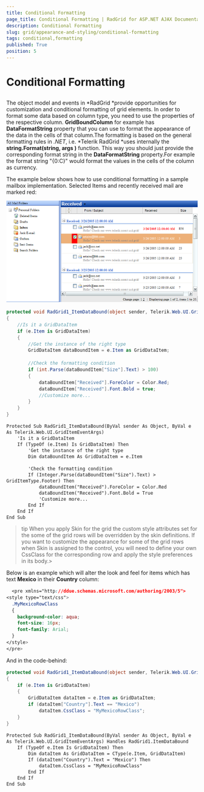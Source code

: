 ```yaml
---
title: Conditional Formatting
page_title: Conditional Formatting | RadGrid for ASP.NET AJAX Documentation
description: Conditional Formatting
slug: grid/appearance-and-styling/conditional-formatting
tags: conditional,formatting
published: True
position: 5
---
```


# Conditional Formatting



## 

The object model and events in *RadGrid *provide opportunities for customization and conditional formatting of grid elements. In order to format some data based on column type, you need to use the properties of the respective column. **GridBoundColumn** for example has **DataFormatString** property that you can use to format the appearance of the data in the cells of that column.The formatting is based on the general formatting rules in *.NET*, i.e. *Telerik RadGrid *uses internally the **string.Format(string, args )** function. This way you should just provide the corresponding format string in the **DataFormatString** property.For example the format string "{0:C}" would format the values in the cells of the column as currency.

The example below shows how to use conditional formatting in a sample mailbox implementation. Selected Items and recently received mail are marked red:

![Conditional Formatting](images/grd_ScreenCap1.png)



````C#
protected void RadGrid1_ItemDataBound(object sender, Telerik.Web.UI.GridItemEventArgs e)
{
    //Is it a GridDataItem
    if (e.Item is GridDataItem)
    {
        //Get the instance of the right type
        GridDataItem dataBoundItem = e.Item as GridDataItem;

        //Check the formatting condition
        if (int.Parse(dataBoundItem["Size"].Text) > 100)
        {
            dataBoundItem["Received"].ForeColor = Color.Red;
            dataBoundItem["Received"].Font.Bold = true;
            //Customize more...
        }
    }
}
````
````VB
Protected Sub RadGrid1_ItemDataBound(ByVal sender As Object, ByVal e As Telerik.Web.UI.GridItemEventArgs)
    'Is it a GridDataItem
    If (TypeOf (e.Item) Is GridDataItem) Then
        'Get the instance of the right type
        Dim dataBoundItem As GridDataItem = e.Item

        'Check the formatting condition
        If (Integer.Parse(dataBoundItem("Size").Text) > GridItemType.Footer) Then
            dataBoundItem("Received").ForeColor = Color.Red
            dataBoundItem("Received").Font.Bold = True
            'Customize more...
        End If
    End If
End Sub
````


>tip When you apply Skin for the grid the custom style attributes set for the some of the grid rows will be overridden by the skin definitions. If you want to customize the appearance for some of the grid rows when Skin is assigned to the control, you will need to define your own CssClass for the corresponding row and apply the style preferences in its body.>
>


Below is an example which will alter the look and feel for items which has text **Mexico** in their **Country** column:

````CSS
  <pre xmlns="http://ddue.schemas.microsoft.com/authoring/2003/5">
<style type="text/css">
  .MyMexicoRowClass
  {
    background-color: aqua;
    font-size: 16px;
    font-family: Arial;
  }
</style>       
</pre>
````



And in the code-behind:



````C#
protected void RadGrid1_ItemDataBound(object sender, Telerik.Web.UI.GridItemEventArgs e)
{
    if (e.Item is GridDataItem)
    {
        GridDataItem dataItem = e.Item as GridDataItem;
        if (dataItem["Country"].Text == "Mexico")
            dataItem.CssClass = "MyMexicoRowClass";
    }
}
````
````VB
Protected Sub RadGrid1_ItemDataBound(ByVal sender As Object, ByVal e As Telerik.Web.UI.GridItemEventArgs) Handles RadGrid1.ItemDataBound
    If (TypeOf e.Item Is GridDataItem) Then
        Dim dataItem As GridDataItem = CType(e.Item, GridDataItem)
        If (dataItem("Country").Text = "Mexico") Then
            dataItem.CssClass = "MyMexicoRowClass"
        End If
    End If
End Sub
````

